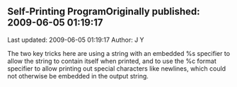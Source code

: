 ## Self-Printing ProgramOriginally published: 2009-06-05 01:19:17 
Last updated: 2009-06-05 01:19:17 
Author: J Y 
 
The two key tricks here are using a string with an embedded %s specifier to allow the string to contain itself when printed, and to use the %c format specifier to allow printing out special characters like newlines, which could not otherwise be embedded in the output string. 